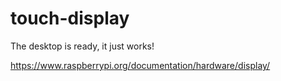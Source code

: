 # touch-display

The desktop is ready, it just works!

https://www.raspberrypi.org/documentation/hardware/display/
